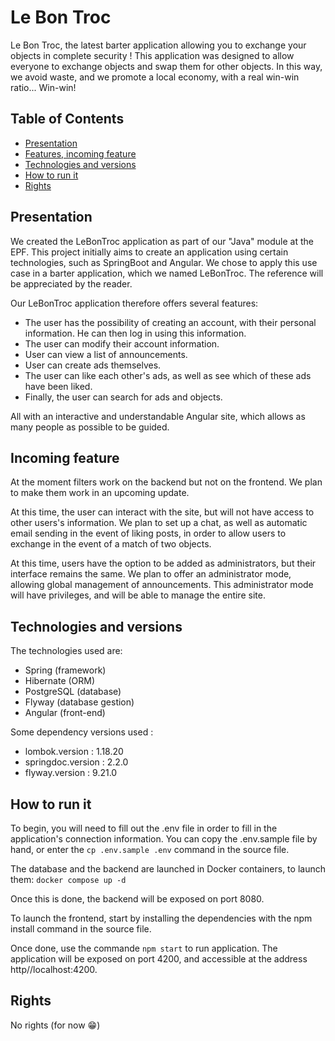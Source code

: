 # Le Bon Troc

Le Bon Troc, the latest barter application allowing you to exchange your objects in complete security !
This application was designed to allow everyone to exchange objects and swap them for other objects.
In this way, we avoid waste, and we promote a local economy, with a real win-win ratio... Win-win!

## Table of Contents

- [Presentation](#presentation)
- [Features, incoming feature](#features-incoming-feature)
- [Technologies and versions](#technologies-and-versions)
- [How to run it](#how-to-run-it)
- [Rights](#rights)

## Presentation

We created the LeBonTroc application as part of our "Java" module at the EPF.
This project initially aims to create an application using certain technologies, such as SpringBoot and Angular.
We chose to apply this use case in a barter application, which we named LeBonTroc.
The reference will be appreciated by the reader.

Our LeBonTroc application therefore offers several features:
- The user has the possibility of creating an account, with their personal information.
  He can then log in using this information.
- The user can modify their account information.
- User can view a list of announcements.
- User can create ads themselves.
- The user can like each other's ads, as well as see which of these ads have been liked.
- Finally, the user can search for ads and objects.

All with an interactive and understandable Angular site, which allows as many people as possible to be guided.

## Incoming feature

At the moment filters work on the backend but not on the frontend.
We plan to make them work in an upcoming update.

At this time, the user can interact with the site, but will not have access to other users's information.
We plan to set up a chat, as well as automatic email sending in the event of liking posts,
in order to allow users to exchange in the event of a match of two objects.

At this time, users have the option to be added as administrators, but their interface remains the same.
We plan to offer an administrator mode, allowing global management of announcements.
This administrator mode will have privileges, and will be able to manage the entire site.

## Technologies and versions

The technologies used are:

- Spring (framework)
- Hibernate (ORM)
- PostgreSQL (database)
- Flyway (database gestion)
- Angular (front-end)

Some dependency versions used :

- lombok.version : 1.18.20
- springdoc.version : 2.2.0
- flyway.version : 9.21.0

## How to run it

To begin, you will need to fill out the .env file in order to fill in the application's connection information.
You can copy the .env.sample file by hand, or enter the `cp .env.sample .env` command in the source file.

The database and the backend are launched in Docker containers, to launch them: `docker compose up -d`

Once this is done, the backend will be exposed on port 8080.

To launch the frontend, start by installing the dependencies with the npm install command in the source file.

Once done, use the commande `npm start` to run application.
The application will be exposed on port 4200, and accessible at the address http//localhost:4200.

## Rights

No rights (for now 😁)